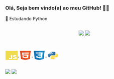 ### Olá, Seja bem vindo(a) ao meu GitHub! 🙂🤙

🌱 Estudando Python

##

<div align="center">
  <a href="https://github.com/elijahAlvs">
  <img height="180em" src="https://github-readme-stats.vercel.app/api?username=elijahAlvs&show_icons=true&theme=rose"/>
  <img height="180em" src="https://github-readme-stats.vercel.app/api/top-langs/?username=elijahAlvs&layout=compact&langs_count=7&theme=rose"/>
</div>

  ##
  
<div style="display: inline_block"><br>
  <img align="center" alt="Js" height="30" width="40" src="https://raw.githubusercontent.com/devicons/devicon/master/icons/javascript/javascript-plain.svg">
  <img align="center" alt="HTML" height="30" width="40" src="https://raw.githubusercontent.com/devicons/devicon/master/icons/html5/html5-original.svg">
  <img align="center" alt="CSS" height="30" width="40" src="https://raw.githubusercontent.com/devicons/devicon/master/icons/css3/css3-original.svg">
  <img align="center" alt="Python" height="30" width="40" src="https://raw.githubusercontent.com/devicons/devicon/master/icons/python/python-original.svg">
</div>

  ##
  
<div>
<a href="https://discord.gg" target="_blank"><img src="https://img.shields.io/badge/Discord-7289DA?style=for-the-badge&logo=discord&logoColor=white" target="_blank"></a> 
<a href="https://www.linkedin.com" target="_blank"><img src="https://img.shields.io/badge/-LinkedIn-%230077B5?style=for-the-badge&logo=linkedin&logoColor=white" target="_blank"></a>
</div>
